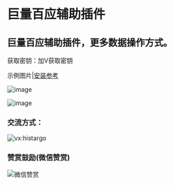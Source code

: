 # 巨量百应辅助插件

## 巨量百应辅助插件，更多数据操作方式。

获取密钥：加V获取密钥

示例图片|[安装参考](https://www.bilibili.com/video/BV1514y1U7Uw/?vd_source=07bc57c14ff07a0d104533f8de5fb6d3)

![image](https://github.com/niemingxing/buyin_enhance/assets/7400829/58263bc2-106b-4550-9a94-33c9836f6fcc)

![image](https://github.com/niemingxing/buyin_enhance/assets/7400829/f9212cbd-3bb5-45b4-824c-884b92632afe)

### 交流方式：

![vx:histargo](https://i.ibb.co/hMbTs1G/a3779b33-bfe2-4ff9-a592-f0ec090a3055-1-2.jpg)

### 赞赏鼓励(微信赞赏)

![微信赞赏](https://github.com/niemingxing/search-recommendations/assets/7400829/ddd8b306-9cd4-448c-9700-4eea9ce630fb)
